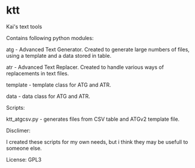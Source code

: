 ktt
===

Kai's text tools

Contains following python modules:

atg - Advanced Text Generator. Created to generate large numbers of files, using a template and a data stored in table.

atr - Advanced Text Replacer. Created to handle various ways of replacements in text files.

template - template class for ATG and ATR.

data - data class for ATG and ATR.

Scripts:

ktt_atgcsv.py - generates files from CSV table and ATGv2 template file.

Disclimer:

I created these scripts for my own needs, but i think they may be usefull to someone else.

License: GPL3
